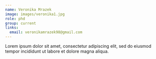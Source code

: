 ```yaml
---
name: Veronika Mrazek
image: images/veronika1.jpg
role: phd
group: current
links:
  email: veronikamrazek98@gmail.com
---
```


Lorem ipsum dolor sit amet, consectetur adipiscing elit, sed do eiusmod tempor incididunt ut labore et dolore magna aliqua.
